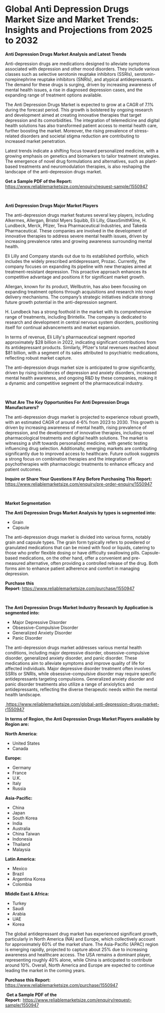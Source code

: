 <p><h1>Global Anti Depression Drugs Market Size and Market Trends: Insights and Projections from 2025 to 2032</h1></p><p><strong>Anti Depression Drugs Market Analysis and Latest Trends</strong></p>
<p><p>Anti-depression drugs are medications designed to alleviate symptoms associated with depression and other mood disorders. They include various classes such as selective serotonin reuptake inhibitors (SSRIs), serotonin-norepinephrine reuptake inhibitors (SNRIs), and atypical antidepressants. The demand for these drugs is surging, driven by increasing awareness of mental health issues, a rise in diagnosed depression cases, and the expanding range of treatment options available.</p><p>The Anti Depression Drugs Market is expected to grow at a CAGR of 7.1% during the forecast period. This growth is bolstered by ongoing research and development aimed at creating innovative therapies that target depression and its comorbidities. The integration of telemedicine and digital health solutions has also transformed patient access to mental health care, further boosting the market. Moreover, the rising prevalence of stress-related disorders and societal stigma reduction are contributing to increased market penetration.</p><p>Latest trends indicate a shifting focus toward personalized medicine, with a growing emphasis on genetics and biomarkers to tailor treatment strategies. The emergence of novel drug formulations and alternatives, such as plant-based treatments and neuromodulation therapies, is also reshaping the landscape of the anti-depression drugs market.</p></p>
<p><strong>Get a Sample PDF of the Report:&nbsp;</strong> <a href="https://www.reliablemarketsize.com/enquiry/request-sample/1550947?utm_campaign=2928&utm_medium=2&utm_source=Github&utm_content=ia&utm_term=19042025&utm_id=anti-depression-drugs">https://www.reliablemarketsize.com/enquiry/request-sample/1550947</a></p>
<p>&nbsp;</p>
<p><strong>Anti Depression Drugs Major Market Players</strong></p>
<p><p>The anti-depression drugs market features several key players, including Alkermes, Allergan, Bristol Myers Squibb, Eli Lilly, GlaxoSmithKline, H. Lundbeck, Merck, Pfizer, Teva Pharmaceutical Industries, and Takeda Pharmaceutical. These companies are involved in the development of innovative therapies to address severe mental health issues, driven by increasing prevalence rates and growing awareness surrounding mental health.</p><p>Eli Lilly and Company stands out due to its established portfolio, which includes the widely prescribed antidepressant, Prozac. Currently, the company focuses on expanding its pipeline with new therapies aimed at treatment-resistant depression. This proactive approach enhances its competitive advantage and positions it for significant market growth.</p><p>Allergan, known for its product, Wellbutrin, has also been focusing on expanding treatment options through acquisitions and research into novel delivery mechanisms. The company’s strategic initiatives indicate strong future growth potential in the anti-depression segment.</p><p>H. Lundbeck has a strong foothold in the market with its comprehensive range of treatments, including Brintellix. The company is dedicated to research and development in central nervous system disorders, positioning itself for continual advancements and market expansion.</p><p>In terms of revenue, Eli Lilly's pharmaceutical segment reported approximately $28 billion in 2022, indicating significant contributions from its antidepressant products. Similarly, Pfizer's total revenues reached about $81 billion, with a segment of its sales attributed to psychiatric medications, reflecting robust market capture.</p><p>The anti-depression drugs market size is anticipated to grow significantly, driven by rising incidences of depression and anxiety disorders, increased mental health awareness, and ongoing R&D by these companies, making it a dynamic and competitive segment of the pharmaceutical industry.</p></p>
<p>&nbsp;</p>
<p><strong>What Are The Key Opportunities For Anti Depression Drugs Manufacturers?</strong></p>
<p><p>The anti-depression drugs market is projected to experience robust growth, with an estimated CAGR of around 4-6% from 2023 to 2030. This growth is driven by increasing awareness of mental health, rising prevalence of depression, and the development of innovative therapies, including novel pharmacological treatments and digital health solutions. The market is witnessing a shift towards personalized medicine, with genetic testing influencing drug selection. Additionally, emerging markets are contributing significantly due to improved access to healthcare. Future outlook suggests a strong focus on combination therapies and the integration of psychotherapies with pharmacologic treatments to enhance efficacy and patient outcomes.</p></p>
<p><strong>Inquire or Share Your Questions If Any Before Purchasing This Report:</strong> <a href="https://www.reliablemarketsize.com/enquiry/pre-order-enquiry/1550947?utm_campaign=2928&utm_medium=2&utm_source=Github&utm_content=ia&utm_term=19042025&utm_id=anti-depression-drugs">https://www.reliablemarketsize.com/enquiry/pre-order-enquiry/1550947</a></p>
<p>&nbsp;</p>
<p><strong>Market Segmentation</strong></p>
<p><strong>The Anti Depression Drugs Market Analysis by types is segmented into:</strong></p>
<p><ul><li>Grain</li><li>Capsule</li></ul></p>
<p><p>The anti-depression drugs market is divided into various forms, notably grain and capsule types. The grain form typically refers to powdered or granulated medications that can be mixed with food or liquids, catering to those who prefer flexible dosing or have difficulty swallowing pills. Capsule-based medications, on the other hand, offer a convenient and pre-measured alternative, often providing a controlled release of the drug. Both forms aim to enhance patient adherence and comfort in managing depression.</p></p>
<p><strong>Purchase this Report:&nbsp;</strong><a href="https://www.reliablemarketsize.com/purchase/1550947?utm_campaign=2928&utm_medium=2&utm_source=Github&utm_content=ia&utm_term=19042025&utm_id=anti-depression-drugs">https://www.reliablemarketsize.com/purchase/1550947</a></p>
<p>&nbsp;</p>
<p><strong>The Anti Depression Drugs Market Industry Research by Application is segmented into:</strong></p>
<p><ul><li>Major Depressive Disorder</li><li>Obsessive-Compulsive Disorder</li><li>Generalized Anxiety Disorder</li><li>Panic Disorder</li></ul></p>
<p><p>The anti-depression drugs market addresses various mental health conditions, including major depressive disorder, obsessive-compulsive disorder, generalized anxiety disorder, and panic disorder. These medications aim to alleviate symptoms and improve quality of life for affected individuals. Major depressive disorder treatment often involves SSRIs or SNRIs, while obsessive-compulsive disorder may require specific antidepressants targeting compulsions. Generalized anxiety disorder and panic disorder treatments also utilize a range of anxiolytics and antidepressants, reflecting the diverse therapeutic needs within the mental health landscape.</p></p>
<p><a href="https://www.reliablemarketsize.com/global-anti-depression-drugs-market-r1550947?utm_campaign=2928&utm_medium=2&utm_source=Github&utm_content=ia&utm_term=19042025&utm_id=anti-depression-drugs">&nbsp;https://www.reliablemarketsize.com/global-anti-depression-drugs-market-r1550947</a></p>
<p><strong>In terms of Region, the Anti Depression Drugs Market Players available by Region are:</strong></p>
<p>
    <p> <strong> North America: </strong>
        <ul>
            <li>United States</li>
            <li>Canada</li>
        </ul>
        </p> 
    <p> <strong> Europe: </strong>
        <ul>
            <li>Germany</li>
            <li>France</li>
            <li>U.K.</li>
            <li>Italy</li>
            <li>Russia</li>
        </ul>
        </p> 
    <p> <strong> Asia-Pacific: </strong>
        <ul>
            <li>China</li>
            <li>Japan</li>
            <li>South Korea</li>
            <li>India</li>
            <li>Australia</li>
            <li>China Taiwan</li>
            <li>Indonesia</li>
            <li>Thailand</li>
            <li>Malaysia</li>
        </ul>
        </p> 
    <p> <strong> Latin America: </strong>
        <ul>
            <li>Mexico</li>
            <li>Brazil</li>
            <li>Argentina Korea</li>
            <li>Colombia</li>
        </ul>
        </p> 
    <p> <strong> Middle East & Africa: </strong>
        <ul>
            <li>Turkey</li>
            <li>Saudi</li>
            <li>Arabia</li>
            <li>UAE</li>
            <li>Korea</li>
        </ul>
    </p>
    </p>
<p><p>The global antidepressant drug market has experienced significant growth, particularly in North America (NA) and Europe, which collectively account for approximately 60% of the market share. The Asia-Pacific (APAC) region is emerging rapidly, projected to capture about 25% due to increasing awareness and healthcare access. The USA remains a dominant player, representing roughly 40% alone, while China is anticipated to contribute around 10%. Overall, North America and Europe are expected to continue leading the market in the coming years.</p></p>
<p><strong>Purchase this Report: </strong><a href="https://www.reliablemarketsize.com/purchase/1550947?utm_campaign=2928&utm_medium=2&utm_source=Github&utm_content=ia&utm_term=19042025&utm_id=anti-depression-drugs">https://www.reliablemarketsize.com/purchase/1550947</a></p>
<p>&nbsp;<strong>Get a Sample PDF of the Report:&nbsp;&nbsp;</strong><a href="https://www.reliablemarketsize.com/enquiry/request-sample/1550947?utm_campaign=2928&utm_medium=2&utm_source=Github&utm_content=ia&utm_term=19042025&utm_id=anti-depression-drugs">https://www.reliablemarketsize.com/enquiry/request-sample/1550947</a></p>
<p><strong></strong></p>
<p><p></p><p></p><p></p></p>